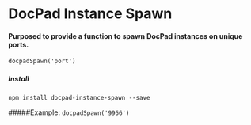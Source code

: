 # DocPad Instance Spawn

#### Purposed to provide a function to spawn DocPad instances on unique ports. 

`docpadSpawn('port')`

##### Install
`npm install docpad-instance-spawn --save`

#####Example: 
`docpadSpawn('9966')`
